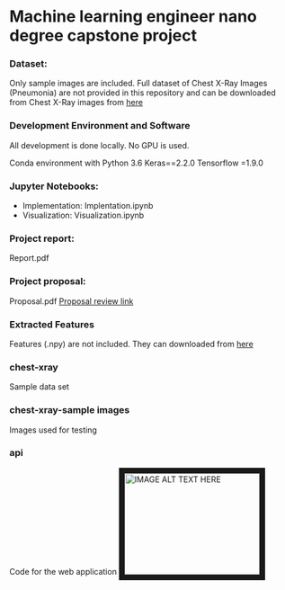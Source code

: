 # Machine learning engineer nano degree capstone project

### Dataset:

Only sample images are included. Full dataset of Chest X-Ray Images (Pneumonia) are not provided in this repository 
and can be downloaded from Chest X-Ray images from [here](https://s3.us-east-2.amazonaws.com/chest-xay/chest_xray_original_07_23_2018.zip)

### Development Environment and Software

All development is done locally. No GPU is used.

Conda environment with
Python 3.6
Keras==2.2.0
Tensorflow =1.9.0


### Jupyter Notebooks:

* Implementation: Implentation.ipynb
* Visualization: Visualization.ipynb

### Project report:
Report.pdf

### Project proposal:
Proposal.pdf
[Proposal review link](https://review.udacity.com/?utm_medium=email&utm_campaign=ret_000_auto_ndxxx_submission-reviewed&utm_source=blueshift&utm_content=reviewsapp-submission-reviewed&bsft_clkid=d569564b-f9b9-4d69-a7a8-2426c8833388&bsft_uid=c9f974c7-9b2d-41d3-9af6-b546a7cefd14&bsft_mid=6e69522c-42b6-42a1-91e7-33ee4694194c&bsft_eid=6f154690-7543-4582-9be7-e397af208dbd&bsft_txnid=d55b5043-f99a-4a7b-a0b9-4994b0b7af53#!/reviews/1311175)

### Extracted Features

Features (.npy) are not included. They can downloaded from [here]()

### chest-xray

Sample data set

### chest-xray-sample images
Images used for testing

### api
Code for the web application
<a href="http://www.youtube.com/watch?feature=player_embedded&v=RfauqDz8W5k
" target="_blank"><img src="http://img.youtube.com/vi/RfauqDz8W5k/0.jpg"
alt="IMAGE ALT TEXT HERE" width="240" height="180" border="10" /></a>